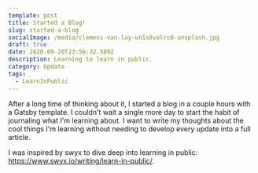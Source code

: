 ```yaml
---
template: post
title: Started a Blog!
slug: started-a-blog
socialImage: /media/clemens-van-lay-un1s8volrc0-unsplash.jpg
draft: true
date: 2020-09-20T23:56:32.589Z
description: Learning to learn in public.
category: Update
tags:
  - LearnInPublic
---
```

After a long time of thinking about it, I started a blog in a couple hours with a Gatsby template. I couldn't wait a single more day to start the habit of journaling what I'm learning about. I want to write my thoughts about the cool things I'm learning without needing to develop every update into a full article.

I was inspired by swyx to dive deep into learning in public: https://www.swyx.io/writing/learn-in-public/.